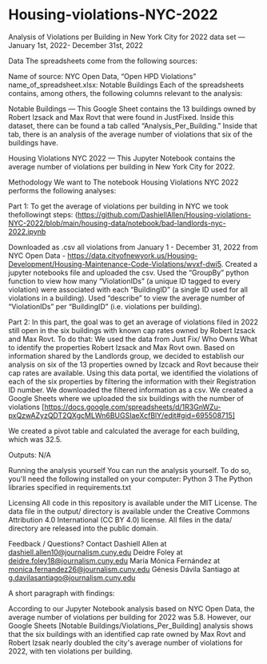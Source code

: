 # Housing-violations-NYC-2022
Analysis of Violations per Building in New York City for 2022 data set — January 1st, 2022- December 31st, 2022

Data
The spreadsheets come from the following sources:

Name of source: NYC Open Data, “Open HPD Violations”
name_of_spreadsheet.xlsx: Notable Buildings
Each of the spreadsheets contains, among others, the following columns relevant to the analysis:

Notable Buildings — This Google Sheet contains the 13 buildings owned by Robert Izsack and Max Rovt that were found in JustFixed. Inside this dataset, there can be found a tab called “Analysis_Per_Building.” Inside that tab, there is an analysis of the average number of violations that six of the buildings have. 

Housing Violations NYC 2022 — This Jupyter Notebook contains the average number of violations per building in New York City for 2022.

Methodology
We want to
The notebook Housing Violations NYC 2022 performs the following analyses:

Part 1: To get the average of violations per building in NYC we took thefollowingt steps:   (https://github.com/DashiellAllen/Housing-violations-NYC-2022/blob/main/housing-data/notebook/bad-landlords-nyc-2022.ipynb

Downloaded as .csv all violations from January 1 - December 31, 2022 from NYC Open Data - https://data.cityofnewyork.us/Housing-Development/Housing-Maintenance-Code-Violations/wvxf-dwi5.
Created a jupyter notebooks file and uploaded the csv. 
Used the “GroupBy” python function to view how many “ViolationIDs” (a unique ID tagged to every violation) were associated with each “BuildingID” (a single ID used for all violations in a building). 
Used “describe” to view the average number of “ViolationIDs” per “BuildingID” (i.e. violations per building). 

Part 2: In this part, the goal was to get an average of violations filed in 2022 still open in the six buildings with known cap rates owned by Robert Izsack and Max Rovt. To do that:
We used the data from Just Fix/ Who Owns What to identify the properties Robert Izsack and Max Rovt own. 
Based on information shared by the Landlords group, we decided to establish our analysis on six of the 13 properties owned by Izcack and Rovt because their cap rates are available.
Using this data portal, we identified the violations of each of the six properties by filtering the information with their Registration ID number.
We downloaded the filtered information as a csv. 
We created a Google Sheets where we uploaded the six buildings with the number of violations [https://docs.google.com/spreadsheets/d/1R3GnWZu-pxQzwAZyzQDT2QXgcMLWn6BUGSIaeXcfBlY/edit#gid=695508715]

We created a pivot table and calculated the average for each building, which was 32.5. 

Outputs: N/A

Running the analysis yourself
You can run the analysis yourself. To do so, you'll need the following installed on your computer:
Python 3
The Python libraries specified in requirements.txt

Licensing
All code in this repository is available under the MIT License. The data file in the output/ directory is available under the Creative Commons Attribution 4.0 International (CC BY 4.0) license. All files in the data/ directory are released into the public domain.

Feedback / Questions?
Contact 
Dashiell Allen at ​​dashiell.allen10@journalism.cuny.edu
Deidre Foley at deidre.foley18@journalism.cuny.edu
María Mónica Fernández at monica.fernandez26@journalism.cuny.edu
Génesis Dávila Santiago at g.davilasantiago@journalism.cuny.edu


A short paragraph with findings:

According to our Jupyter Notebook analysis based on NYC Open Data, the average number of violations per building for 2022 was 5.8. However, our Google Sheets [Notable Buildings/Violations_Per_Building] analysis shows that the six buildings with an identified cap rate owned by Max Rovt and Robert Izsak nearly doubled the city's average number of violations for 2022, with ten violations per building.



